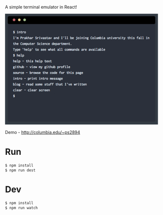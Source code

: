 A simple terminal emulator in React!

![img](shot.png)

Demo - http://columbia.edu/~ps2894

# Run
```
$ npm install
$ npm run dest
```

# Dev
```
$ npm install
$ npm run watch
```
